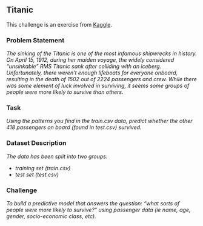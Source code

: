 ## Titanic

This challenge is an exercise from [Kaggle](https://www.kaggle.com/competitions/titanic).

### Problem Statement
*The sinking of the Titanic is one of the most infamous shipwrecks in history.*
*On April 15, 1912, during her maiden voyage, the widely considered “unsinkable” RMS Titanic sank after colliding with an iceberg. Unfortunately, there weren’t enough lifeboats for everyone onboard, resulting in the death of 1502 out of 2224 passengers and crew.*
*While there was some element of luck involved in surviving, it seems some groups of people were more likely to survive than others.*

### Task

*Using the patterns you find in the train.csv data, predict whether the other 418 passengers on board (found in test.csv) survived.*

### Dataset Description
*The data has been split into two groups:*
  - *training set (train.csv)*
  - *test set (test.csv)*

### Challenge
*To build a predictive model that answers the question: “what sorts of people were more likely to survive?” using passenger data (ie name, age, gender, socio-economic class, etc).*
